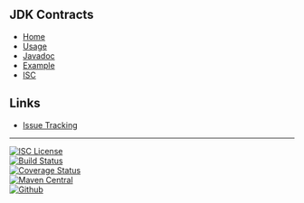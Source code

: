 ## JDK Contracts
- [Home]()
- [Usage](#docs/usage)
- [Javadoc](http://www.javadoc.io/doc/com.github.nwillc/contracts)
- [Example](#docs/example)
- [ISC](#docs/LICENSE)

## Links
- [Issue Tracking](https://github.com/nwillc/jdk_contract_tests/issues)

-------
[![ISC License](https://img.shields.io/badge/license-ISC-green.svg?style=flat)](https://tldrlegal.com/license/-isc-license)
<br/>
[![Build Status](https://travis-ci.org/nwillc/jdk_contract_tests.svg?branch=master)](https://travis-ci.org/nwillc/jdk_contract_tests)
<br/>
[![Coverage Status](https://coveralls.io/repos/nwillc/jdk_contract_tests/badge.svg?branch=master)](https://coveralls.io/r/nwillc/jdk_contract_tests?branch=master)
<br/>
[![Maven Central](https://repo-redirect.herokuapp.com/shield/maven_central?group=com.github.nwillc&package=contracts)](https://repo-redirect.herokuapp.com/homepage/maven_central?group=com.github.nwillc&package=contracts)
<br/>
[![Github](https://repo-redirect.herokuapp.com/shield/github?group=com.github.nwillc&package=contracts)](https://repo-redirect.herokuapp.com/homepage/github?path=nwillc&package=jdk_contract_tests)
